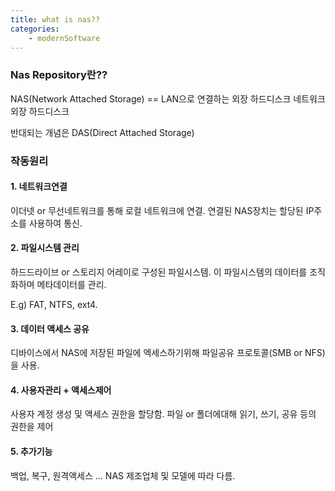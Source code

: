 ```yaml
---
title: what is nas??
categories: 
    - modernSoftware 
---
```


### Nas Repository란??

NAS(Network Attached Storage) ==  LAN으로 연결하는 외장 하드디스크 
네트워크 외장 하드디스크


반대되는 개념은 DAS(Direct Attached Storage)



### 작동원리 

#### 1. 네트워크연결 
이더넷 or 무선네트워크를 통해 로컬 네트워크에 연결.
연결된 NAS장치는 할당된 IP주소를 사용하여 통신.

#### 2. 파일시스템 관리 
하드드라이브 or 스토리지 어레이로 구성된 파일시스템.
이 파일시스템의 데이터를 조직화하며 메타데이터를 관리.

E.g) FAT, NTFS, ext4.

#### 3. 데이터 액세스 공유 
디바이스에서 NAS에 저장된 파일에 엑세스하기위해 파일공유 프로토콜(SMB or NFS)을 사용. 


#### 4. 사용자관리 + 액세스제어 
사용자 계정 생성 및 액세스 권한을 할당함. 
파일 or 폴더에대해 읽기, 쓰기, 공유 등의 권한을 제어 

#### 5. 추가기능 

백업, 복구, 원격액세스 ... 
NAS 제조업체 및 모델에 따라 다름. 

